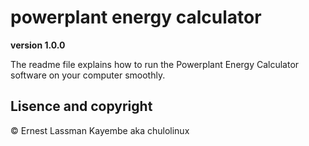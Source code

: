 # powerplant energy calculator

**version 1.0.0**

The readme file explains how to run the Powerplant Energy Calculator software on your computer smoothly.

## Lisence and copyright

© Ernest Lassman Kayembe aka chulolinux

